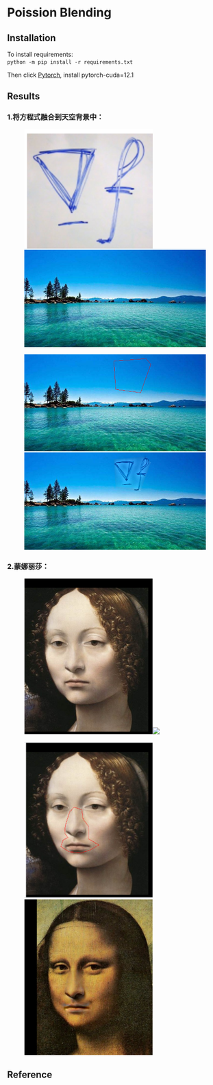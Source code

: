 # Poission Blending

## Installation
To install requirements:  
`python -m pip install -r requirements.txt`

Then click [Pytorch](https://pytorch.org), install pytorch-cuda=12.1

## Results

### 1.将方程式融合到天空背景中：
<figure class = "half">
<img src="./assets/sea_src.png" width="300"><img src="./assets/sea_tar.jpg" width="600">
</figure>

<figure class = "half">
<img src="./assets/sea_poly.png" width="600"><img src="./assets/sea_blend.png" width="600">
</figure>

### 2.蒙娜丽莎：
<figure class = "half">
<img src="./assets/meng_src.png" width="300"><img src="./assets/meng_tar.jpg" width="300">
</figure>

<figure class = "half">
<img src="./assets/meng_poly_src.png" width="300"><img src="./assets/meng_blend.png" width="300">
</figure>

## Reference
